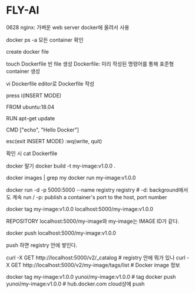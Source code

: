 # FLY-AI

0628
nginx: 가벼운 web server
docker에 올려서 사용

docker ps -a 
모든 container 확인

create docker file

touch Dockerfile
빈 file 생성
Dockerfile: 미리 작성된 명령어를 통해 표준형 container 생성

vi Dockerfile 
editor로 Dockerfile 작성

press i(INSERT MODE)

FROM ubuntu:18.04

RUN apt-get update

CMD ["echo", "Hello Docker"]

esc(exit INSERT MODE)
:wq(write, quit)

확인 시
cat Dockerfile

docker 말기
docker build -t my-image:v1.0.0 .

docker images | grep my
docker run my-image:v1.0.0

docker run -d -p 5000:5000 --name registry registry    # -d: background에서도 계속 run / -p: publish a container's port to the host, port number

docker tag my-image:v1.0.0 localhost:5000/my-image:v1.0.0

REPOSITORY localhost:5000/my-image와 my-image는 IMAGE ID가 같다.

docker push localhost:5000/my-image:v1.0.0

push 하면 registry 안에 쌓인다.

curl -X GET http://localhost:5000/v2/_catalog  # registry 안에 뭐가 있나
curl -X GET http://localhost:5000/v2/my-image/tags/list  # Docker image 정보

docker tag my-image:v1.0.0 yunoi/my-image:v1.0.0  # tag
docker push yunoi/my-image:v1.0.0  # hub.docker.com cloud상에 push



